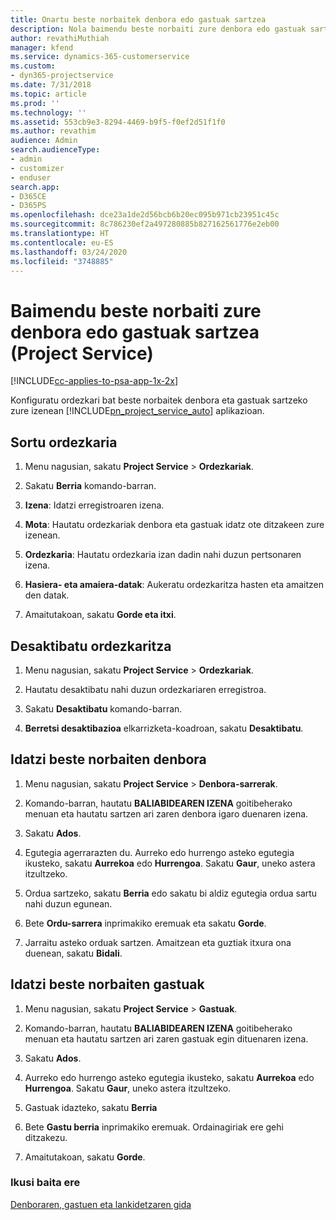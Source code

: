 ```yaml
---
title: Onartu beste norbaitek denbora edo gastuak sartzea
description: Nola baimendu beste norbaiti zure denbora edo gastuak sartzea Project Service-n
author: revathiMuthiah
manager: kfend
ms.service: dynamics-365-customerservice
ms.custom:
- dyn365-projectservice
ms.date: 7/31/2018
ms.topic: article
ms.prod: ''
ms.technology: ''
ms.assetid: 553cb9e3-8294-4469-b9f5-f0ef2d51f1f0
ms.author: revathim
audience: Admin
search.audienceType:
- admin
- customizer
- enduser
search.app:
- D365CE
- D365PS
ms.openlocfilehash: dce23a1de2d56bcb6b20ec095b971cb23951c45c
ms.sourcegitcommit: 8c786230ef2a497280885b827162561776e2eb00
ms.translationtype: HT
ms.contentlocale: eu-ES
ms.lasthandoff: 03/24/2020
ms.locfileid: "3748885"
---
```

# <a name="allow-someone-else-to-enter-your-time-entry-or-expense-project-service"></a>Baimendu beste norbaiti zure denbora edo gastuak sartzea (Project Service)

[!INCLUDE[cc-applies-to-psa-app-1x-2x](../includes/cc-applies-to-psa-app-1x-2x.md)]

Konfiguratu ordezkari bat beste norbaitek denbora eta gastuak sartzeko zure izenean [!INCLUDE[pn_project_service_auto](../includes/pn-project-service-auto.md)] aplikazioan.  
  
## <a name="create-a-delegate"></a>Sortu ordezkaria  
  
1.  Menu nagusian, sakatu **Project Service** > **Ordezkariak**.  
  
2.  Sakatu **Berria** komando-barran.  
  
3. **Izena**: Idatzi erregistroaren izena.  
  
4. **Mota**: Hautatu ordezkariak denbora eta gastuak idatz ote ditzakeen zure izenean.  
  
5. **Ordezkaria**: Hautatu ordezkaria izan dadin nahi duzun pertsonaren izena.  
  
6. **Hasiera- eta amaiera-datak**: Aukeratu ordezkaritza hasten eta amaitzen den datak.  
  
7.  Amaitutakoan, sakatu **Gorde eta itxi**.  
  
## <a name="turn-off-delegation"></a>Desaktibatu ordezkaritza  
  
1.  Menu nagusian, sakatu **Project Service** > **Ordezkariak**.  
  
2.  Hautatu desaktibatu nahi duzun ordezkariaren erregistroa.  
  
3.  Sakatu **Desaktibatu** komando-barran.  
  
4.  **Berretsi desaktibazioa** elkarrizketa-koadroan, sakatu **Desaktibatu**.  
  
## <a name="enter-time-for-someone-else"></a>Idatzi beste norbaiten denbora  
  
1.  Menu nagusian, sakatu **Project Service** > **Denbora-sarrerak**.  
  
2.  Komando-barran, hautatu **BALIABIDEAREN IZENA** goitibeherako menuan eta hautatu sartzen ari zaren denbora igaro duenaren izena.  
  
3.  Sakatu **Ados**.  
  
4.  Egutegia agerrarazten du. Aurreko edo hurrengo asteko egutegia ikusteko, sakatu **Aurrekoa** edo **Hurrengoa**. Sakatu **Gaur**, uneko astera itzultzeko.  
  
5.  Ordua sartzeko, sakatu **Berria** edo sakatu bi aldiz egutegia ordua sartu nahi duzun egunean.  
  
6.  Bete **Ordu-sarrera** inprimakiko eremuak eta sakatu **Gorde**.  
  
7.  Jarraitu asteko orduak sartzen. Amaitzean eta guztiak itxura ona duenean, sakatu **Bidali**.  
  
## <a name="enter-expenses-for-someone-else"></a>Idatzi beste norbaiten gastuak  
  
1.  Menu nagusian, sakatu **Project Service** > **Gastuak**.  
  
2.  Komando-barran, hautatu **BALIABIDEAREN IZENA** goitibeherako menuan eta hautatu sartzen ari zaren gastuak egin dituenaren izena.  
  
3.  Sakatu **Ados**.  
  
4.  Aurreko edo hurrengo asteko egutegia ikusteko, sakatu **Aurrekoa** edo **Hurrengoa**. Sakatu **Gaur**, uneko astera itzultzeko.  
  
5.  Gastuak idazteko, sakatu **Berria**  
  
6.  Bete **Gastu berria** inprimakiko eremuak. Ordainagiriak ere gehi ditzakezu.  
  
7.  Amaitutakoan, sakatu **Gorde**.  
  
### <a name="see-also"></a>Ikusi baita ere  
 [Denboraren, gastuen eta lankidetzaren gida](../project-service/time-expense-collaboration-guide.md)
